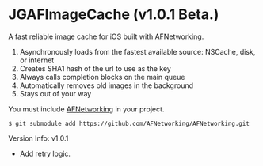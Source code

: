 JGAFImageCache (v1.0.1 Beta.)
==============

A fast reliable image cache for iOS built with AFNetworking.

1. Asynchronously loads from the fastest available source: NSCache, disk, or internet
1. Creates SHA1 hash of the url to use as the key
1. Always calls completion blocks on the main queue
1. Automatically removes old images in the background
1. Stays out of your way

You must include <a href=https://github.com/AFNetworking/AFNetworking>AFNetworking</a> in your project.

`$ git submodule add https://github.com/AFNetworking/AFNetworking.git`

Version Info:
v1.0.1
  - Add retry logic.

